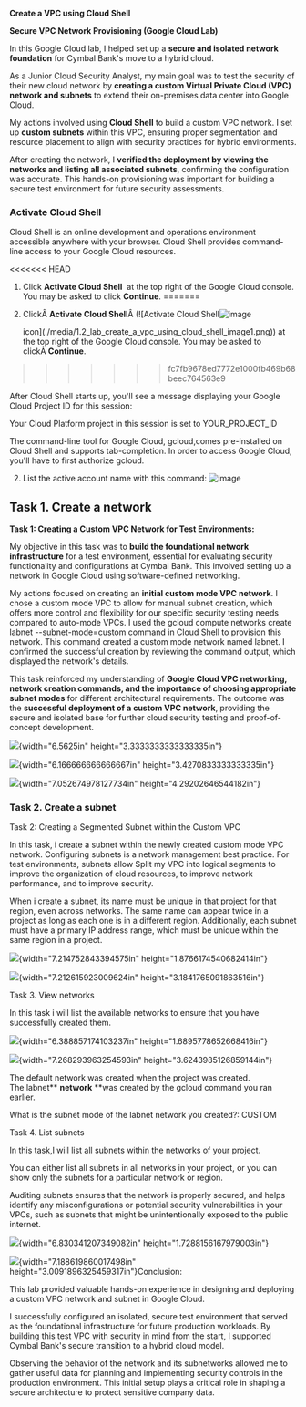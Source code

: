 **Create a VPC using Cloud Shell**

**Secure VPC Network Provisioning (Google Cloud Lab)**

In this Google Cloud lab, I helped set up a **secure and isolated
network foundation** for Cymbal Bank\'s move to a hybrid cloud.

As a Junior Cloud Security Analyst, my main goal was to test the
security of their new cloud network by **creating a custom Virtual
Private Cloud (VPC) network and subnets** to extend their on-premises
data center into Google Cloud.

My actions involved using **Cloud Shell** to build a custom VPC network.
I set up **custom subnets** within this VPC, ensuring proper
segmentation and resource placement to align with security practices for
hybrid environments.

After creating the network, I **verified the deployment by viewing the
networks and listing all associated subnets**, confirming the
configuration was accurate. This hands-on provisioning was important for
building a secure test environment for future security assessments.

### **Activate Cloud Shell**

Cloud Shell is an online development and operations environment
accessible anywhere with your browser. Cloud Shell provides command-line
access to your Google Cloud resources.

<<<<<<< HEAD
1.  Click **Activate Cloud Shell**  at the top right of the Google
    Cloud console. You may be asked to click **Continue**.
=======
1.  ClickÂ **Activate Cloud Shell**Â (![Activate Cloud Shell![image](https://github.com/user-attachments/assets/64b1fa06-7cae-4701-ac8d-8fe284e881cf)

    icon](./media/1.2_lab_create_a_vpc_using_cloud_shell_image1.png)) at the top right of the Google
    Cloud console. You may be asked to clickÂ **Continue**.
>>>>>>> fc7fb9678ed7772e1000fb469b68beec764563e9

After Cloud Shell starts up, you\'ll see a message displaying your
Google Cloud Project ID for this session:

Your Cloud Platform project in this session is set to YOUR_PROJECT_ID

The command-line tool for Google Cloud, gcloud,comes pre-installed on
Cloud Shell and supports tab-completion. In order to access Google
Cloud, you\'ll have to first authorize gcloud.

2.  List the active account name with this command:
![image](https://github.com/user-attachments/assets/1f66171f-c8d5-4483-a384-02d19c66cb4e)

## Task 1. Create a network

**Task 1: Creating a Custom VPC Network for Test Environments:**

My objective in this task was to **build the foundational network
infrastructure** for a test environment, essential for evaluating
security functionality and configurations at Cymbal Bank. This involved
setting up a network in Google Cloud using software-defined networking.

My actions focused on creating an **initial custom mode VPC network**. I
chose a custom mode VPC to allow for manual subnet creation, which
offers more control and flexibility for our specific security testing
needs compared to auto-mode VPCs. I used the gcloud compute networks
create labnet \--subnet-mode=custom command in Cloud Shell to provision
this network. This command created a custom mode network named labnet. I
confirmed the successful creation by reviewing the command output, which
displayed the network\'s details.

This task reinforced my understanding of **Google Cloud VPC networking,
network creation commands, and the importance of choosing appropriate
subnet modes** for different architectural requirements. The outcome was
the **successful deployment of a custom VPC network**, providing the
secure and isolated base for further cloud security testing and
proof-of-concept development.

![](media/image4.png){width="6.5625in" height="3.3333333333333335in"}

![](media/image5.png){width="6.166666666666667in"
height="3.4270833333333335in"}

![](media/image6.png){width="7.052674978127734in"
height="4.29202646544182in"}

### Task 2. Create a subnet 

Task 2: Creating a Segmented Subnet within the Custom VPC

In this task, i create a subnet within the newly created custom mode VPC
network. Configuring subnets is a network management best practice. For
test environments, subnets allow Split my VPC into logical segments to
improve the organization of cloud resources, to improve network
performance, and to improve security.

When i create a subnet, its name must be unique in that project for that
region, even across networks. The same name can appear twice in a
project as long as each one is in a different region. Additionally, each
subnet must have a primary IP address range, which must be unique within
the same region in a project.

![](media/image7.png){width="7.214752843394575in"
height="1.8766174540682414in"}

![](media/image8.png){width="7.212615923009624in"
height="3.1841765091863516in"}

Task 3. View networks

In this task i will list the available networks to ensure that you have
successfully created them.

![](media/image9.png){width="6.388857174103237in"
height="1.6895778652668416in"}

![](media/image10.png){width="7.268293963254593in"
height="3.6243985126859144in"}

The default network was created when the project was created.
The labnet** **network** **was created by the gcloud command you ran
earlier.

What is the subnet mode of the labnet network you created?: CUSTOM

Task 4. List subnets

In this task,I will list all subnets within the networks of your
project.

You can either list all subnets in all networks in your project, or you
can show only the subnets for a particular network or region.

Auditing subnets ensures that the network is properly secured, and helps
identify any misconfigurations or potential security vulnerabilities in
your VPCs, such as subnets that might be unintentionally exposed to the
public internet.

![](media/image11.png){width="6.830341207349082in"
height="1.7288156167979003in"}

![](media/image12.png){width="7.188619860017498in"
height="3.0091896325459317in"}Conclusion:

This lab provided valuable hands-on experience in designing and
deploying a custom VPC network and subnet in Google Cloud.

I successfully configured an isolated, secure test environment that
served as the foundational infrastructure for future production
workloads. By building this test VPC with security in mind from the
start, I supported Cymbal Bank's secure transition to a hybrid cloud
model.

Observing the behavior of the network and its subnetworks allowed me to
gather useful data for planning and implementing security controls in
the production environment. This initial setup plays a critical role in
shaping a secure architecture to protect sensitive company data.
